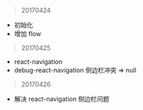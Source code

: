 > 20170424

* 初始化
* 增加 flow

> 20170425

* react-navigation
* debug-react-navigation 侧边栏冲突 => null


> 20170426

* 解决 react-navigation 侧边栏问题
